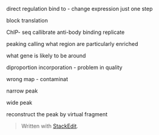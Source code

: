 direct regulation 
bind to - change expression
just one step 

block translation

ChIP- seq 
callibrate anti-body binding 
replicate

peaking calling what region are particularly enriched

what gene is likely to be around

diproportion incorporation - problem in quality

wrong map - contaminat

narrow peak

wide peak

reconstruct the peak by virtual fragment


> Written with [StackEdit](https://stackedit.io/).
<!--stackedit_data:
eyJoaXN0b3J5IjpbLTE0NDA5NTI3MDksMTc1Mjg2NTQ1MCwzND
g1MDczMDAsLTQ0OTUxOTE2LDczMDk5ODExNl19
-->